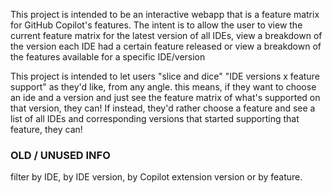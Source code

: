 This project is intended to be an interactive webapp that is a feature matrix for GitHub Copilot's features. The intent is to allow the user to view the current feature matrix for the latest version of all IDEs, view a breakdown of the version each IDE had a certain feature released or view a breakdown of the features available for a specific IDE/version 

This project is intended to let users "slice and dice" "IDE versions x feature support" as they'd like, from any angle. this means, if they want to choose an ide and a version and just see the feature matrix of what's supported on that version, they can! If instead, they'd rather choose a feature and see a list of all IDEs and corresponding versions that started supporting that feature, they can!


### OLD / UNUSED INFO
filter by IDE, by IDE version, by Copilot extension version or by feature.